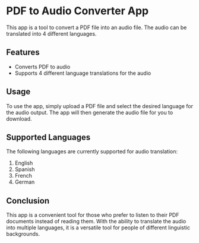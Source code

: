# PDF to Audio Converter App

This app is a tool to convert a PDF file into an audio file. The audio can be translated into 4 different languages.

## Features

- Converts PDF to audio
- Supports 4 different language translations for the audio

## Usage

To use the app, simply upload a PDF file and select the desired language for the audio output. The app will then generate the audio file for you to download.

## Supported Languages

The following languages are currently supported for audio translation:

1. English
2. Spanish
3. French
4. German

## Conclusion

This app is a convenient tool for those who prefer to listen to their PDF documents instead of reading them. With the ability to translate the audio into multiple languages, it is a versatile tool for people of different linguistic backgrounds.